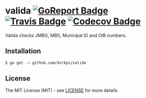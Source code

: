 # valida [![GoReport Badge]][GoReport] [![Travis Badge]][Travis] [![Codecov Badge]][Codecov]

[GoReport]: https://goreportcard.com/report/github.com/dvrkps/valida
[GoReport Badge]: https://goreportcard.com/badge/github.com/dvrkps/valida
[Travis]: https://travis-ci.org/dvrkps/valida
[Travis Badge]: https://travis-ci.org/dvrkps/valida.svg
[Codecov]: https://codecov.io/gh/dvrkps/valida
[Codecov Badge]: https://codecov.io/gh/dvrkps/valida/branch/master/graph/badge.svg

Valida checks JMBG, MBS, Municipal ID and OIB numbers.

## Installation

```bash
$ go get -u github.com/dvrkps/valida
```

## License

The MIT License (MIT) - see [LICENSE](LICENSE) for more details.
